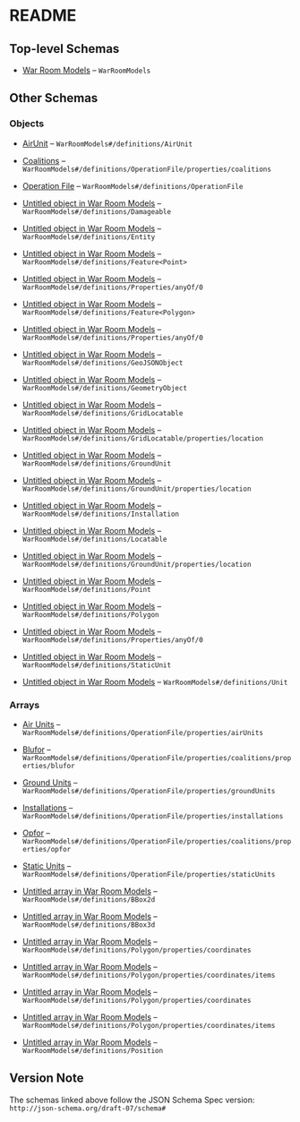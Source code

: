 # README

## Top-level Schemas

*   [War Room Models](./models.md "All War Room Data Models") – `WarRoomModels`

## Other Schemas

### Objects

*   [AirUnit](./models-definitions-airunit.md "Air Unit Model such as Fighter, Bomber or CAS Wing") – `WarRoomModels#/definitions/AirUnit`

*   [Coalitions](./models-definitions-operation-file-properties-coalitions.md "Operation Coalitions") – `WarRoomModels#/definitions/OperationFile/properties/coalitions`

*   [Operation File](./models-definitions-operation-file.md "War Room Operation File") – `WarRoomModels#/definitions/OperationFile`

*   [Untitled object in War Room Models](./models-definitions-damageable.md) – `WarRoomModels#/definitions/Damageable`

*   [Untitled object in War Room Models](./models-definitions-entity.md) – `WarRoomModels#/definitions/Entity`

*   [Untitled object in War Room Models](./models-definitions-featurepoint.md "Featurehttps://tools") – `WarRoomModels#/definitions/Feature<Point>`

*   [Untitled object in War Room Models](./models-definitions-properties-anyof-0.md) – `WarRoomModels#/definitions/Properties/anyOf/0`

*   [Untitled object in War Room Models](./models-definitions-featurepolygon.md "Featurehttps://tools") – `WarRoomModels#/definitions/Feature<Polygon>`

*   [Untitled object in War Room Models](./models-definitions-properties-anyof-0.md) – `WarRoomModels#/definitions/Properties/anyOf/0`

*   [Untitled object in War Room Models](./models-definitions-geojsonobject.md "GeoJSON Objecthttps://tools") – `WarRoomModels#/definitions/GeoJSONObject`

*   [Untitled object in War Room Models](./models-definitions-geometryobject.md "Geometry Objecthttps://tools") – `WarRoomModels#/definitions/GeometryObject`

*   [Untitled object in War Room Models](./models-definitions-gridlocatable.md) – `WarRoomModels#/definitions/GridLocatable`

*   [Untitled object in War Room Models](./models-definitions-gridlocatable-properties-location.md) – `WarRoomModels#/definitions/GridLocatable/properties/location`

*   [Untitled object in War Room Models](./models-definitions-groundunit.md) – `WarRoomModels#/definitions/GroundUnit`

*   [Untitled object in War Room Models](./models-definitions-groundunit-properties-location.md) – `WarRoomModels#/definitions/GroundUnit/properties/location`

*   [Untitled object in War Room Models](./models-definitions-installation.md) – `WarRoomModels#/definitions/Installation`

*   [Untitled object in War Room Models](./models-definitions-locatable.md) – `WarRoomModels#/definitions/Locatable`

*   [Untitled object in War Room Models](./models-definitions-groundunit-properties-location.md) – `WarRoomModels#/definitions/GroundUnit/properties/location`

*   [Untitled object in War Room Models](./models-definitions-point.md "Point Geometry Objecthttps://tools") – `WarRoomModels#/definitions/Point`

*   [Untitled object in War Room Models](./models-definitions-polygon.md "Polygon Geometry Objecthttps://tools") – `WarRoomModels#/definitions/Polygon`

*   [Untitled object in War Room Models](./models-definitions-properties-anyof-0.md) – `WarRoomModels#/definitions/Properties/anyOf/0`

*   [Untitled object in War Room Models](./models-definitions-staticunit.md) – `WarRoomModels#/definitions/StaticUnit`

*   [Untitled object in War Room Models](./models-definitions-unit.md) – `WarRoomModels#/definitions/Unit`

### Arrays

*   [Air Units](./models-definitions-operation-file-properties-air-units.md "Operation Air Units such as Fighter Wings") – `WarRoomModels#/definitions/OperationFile/properties/airUnits`

*   [Blufor](./models-definitions-operation-file-properties-coalitions-properties-blufor.md "Operation Blufor Coalition") – `WarRoomModels#/definitions/OperationFile/properties/coalitions/properties/blufor`

*   [Ground Units](./models-definitions-operation-file-properties-ground-units.md "Operation Ground Units such as Infantry or Armor Brigades") – `WarRoomModels#/definitions/OperationFile/properties/groundUnits`

*   [Installations](./models-definitions-operation-file-properties-installations.md "Operation Installations such as Airbases or Naval Bases") – `WarRoomModels#/definitions/OperationFile/properties/installations`

*   [Opfor](./models-definitions-operation-file-properties-coalitions-properties-opfor.md "Operation Opfor Coalition") – `WarRoomModels#/definitions/OperationFile/properties/coalitions/properties/opfor`

*   [Static Units](./models-definitions-operation-file-properties-static-units.md "Operation Static Units such as SAM Batteries") – `WarRoomModels#/definitions/OperationFile/properties/staticUnits`

*   [Untitled array in War Room Models](./models-definitions-bbox2d.md "Bounding boxhttps://tools") – `WarRoomModels#/definitions/BBox2d`

*   [Untitled array in War Room Models](./models-definitions-bbox3d.md) – `WarRoomModels#/definitions/BBox3d`

*   [Untitled array in War Room Models](./models-definitions-polygon-properties-coordinates.md) – `WarRoomModels#/definitions/Polygon/properties/coordinates`

*   [Untitled array in War Room Models](./models-definitions-polygon-properties-coordinates-items.md) – `WarRoomModels#/definitions/Polygon/properties/coordinates/items`

*   [Untitled array in War Room Models](./models-definitions-polygon-properties-coordinates.md) – `WarRoomModels#/definitions/Polygon/properties/coordinates`

*   [Untitled array in War Room Models](./models-definitions-polygon-properties-coordinates-items.md) – `WarRoomModels#/definitions/Polygon/properties/coordinates/items`

*   [Untitled array in War Room Models](./models-definitions-position.md "Positionhttps://tools") – `WarRoomModels#/definitions/Position`

## Version Note

The schemas linked above follow the JSON Schema Spec version: `http://json-schema.org/draft-07/schema#`
